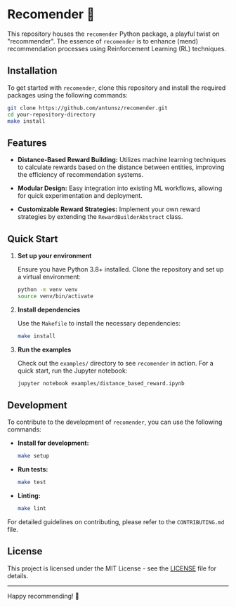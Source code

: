 
# Recomender 🚀

This repository houses the `recomender` Python package, a playful twist on "recommender". The essence of `recomender` is to enhance (mend) recommendation processes using Reinforcement Learning (RL) techniques.

## Installation

To get started with `recomender`, clone this repository and install the required packages using the following commands:

```bash
git clone https://github.com/antunsz/recomender.git
cd your-repository-directory
make install
```

## Features

- **Distance-Based Reward Building:** Utilizes machine learning techniques to calculate rewards based on the distance between entities, improving the efficiency of recommendation systems.

- **Modular Design:** Easy integration into existing ML workflows, allowing for quick experimentation and deployment.

- **Customizable Reward Strategies:** Implement your own reward strategies by extending the `RewardBuilderAbstract` class.

## Quick Start

1. **Set up your environment**

   Ensure you have Python 3.8+ installed. Clone the repository and set up a virtual environment:

   ```bash
   python -m venv venv
   source venv/bin/activate
   ```

2. **Install dependencies**

   Use the `Makefile` to install the necessary dependencies:

   ```bash
   make install
   ```

3. **Run the examples**

   Check out the `examples/` directory to see `recomender` in action. For a quick start, run the Jupyter notebook:

   ```bash
   jupyter notebook examples/distance_based_reward.ipynb
   ```

## Development

To contribute to the development of `recomender`, you can use the following commands:

- **Install for development:**

  ```bash
  make setup
  ```

- **Run tests:**

  ```bash
  make test
  ```

- **Linting:**

  ```bash
  make lint
  ```

For detailed guidelines on contributing, please refer to the `CONTRIBUTING.md` file.

## License

This project is licensed under the MIT License - see the [LICENSE](LICENSE) file for details.

---

Happy recommending! 🎉
